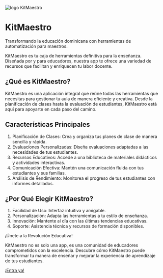 ![logo KitMaestro](https://github.com/user-attachments/assets/69a3da3f-f758-403f-a67a-1773e20524d7)

# KitMaestro
Transformando la educación dominicana con herramientas de automatización para maestros.

KitMaestro es tu caja de herramientas definitiva para la enseñanza. Diseñada por y para educadores, nuestra app te ofrece una variedad de recursos que facilitan y enriquecen tu labor docente.

## ¿Qué es KitMaestro?
KitMaestro es una aplicación integral que reúne todas las herramientas que necesitas para gestionar tu aula de manera eficiente y creativa. Desde la planificación de clases hasta la evaluación de estudiantes, KitMaestro está aquí para apoyarte en cada paso del camino.

## Características Principales
1. Planificación de Clases: Crea y organiza tus planes de clase de manera sencilla y rápida.
2. Evaluaciones Personalizadas: Diseña evaluaciones adaptadas a las necesidades de tus estudiantes.
3. Recursos Educativos: Accede a una biblioteca de materiales didácticos y actividades interactivas.
4. Comunicación Efectiva: Mantén una comunicación fluida con tus estudiantes y sus familias.
5. Análisis de Rendimiento: Monitorea el progreso de tus estudiantes con informes detallados.

## ¿Por Qué Elegir KitMaestro?
1. Facilidad de Uso: Interfaz intuitiva y amigable.
2. Personalización: Adapta las herramientas a tu estilo de enseñanza.
3. Innovación: Mantente al día con las últimas tendencias educativas.
4. Soporte: Asistencia técnica y recursos de formación disponibles.

¡Únete a la Revolución Educativa!

KitMaestro no es solo una app, es una comunidad de educadores comprometidos con la excelencia. Descubre cómo KitMaestro puede transformar tu manera de enseñar y mejorar la experiencia de aprendizaje de tus estudiantes.

[¡Entra ya!](https://app.kitmaestro.com)
